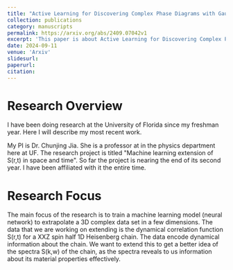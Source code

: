 ```yaml
---
title: "Active Learning for Discovering Complex Phase Diagrams with Gaussian Processes"
collection: publications
category: manuscripts
permalink: https://arxiv.org/abs/2409.07042v1
excerpt: 'This paper is about Active Learning for Discovering Complex Phase Diagrams with Gaussian Processes.'
date: 2024-09-11
venue: 'Arxiv'
slidesurl: 
paperurl: 
citation: 
---
```


Research Overview
=====
I have been doing research at the University of Florida since my freshman year. Here I will describe my most recent work.

My PI is Dr. Chunjing Jia. She is a professor at in the physics department here at UF. The research project is titled "Machine learning extension of S(r,t) in space and time". So far the project is nearing the end of its second year. I have been affiliated with it the entire time.

Research Focus
====
The main focus of the research is to train a machine learning model (neural network) to extrapolate a 3D complex data set in a few dimensions. The data that we are working on extending is the dynamical correlation function S(r,t) for a XXZ spin half 1D Heisenberg chain. The data encode dynamical information about the chain. We want to extend this to get a better idea of the spectra S(k,w) of the chain, as the spectra reveals to us information about its material properties effectively. 

